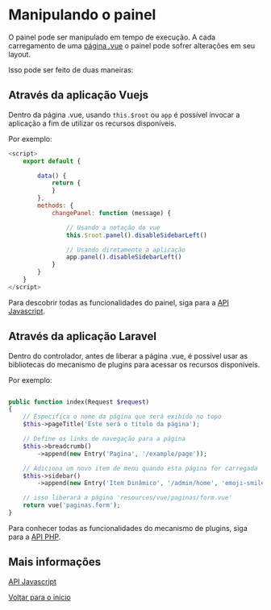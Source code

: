# Manipulando o painel

O painel pode ser manipulado em tempo de execução. A cada carregamento de uma [página .vue](paginas.md) o painel pode sofrer alterações em seu layout. 

Isso pode ser feito de duas maneiras:

## Através da aplicação Vuejs

Dentro da página .vue, usando `this.$root` ou `app` é possível invocar a aplicação a fim de utilizar os recursos disponíveis.

Por exemplo:

```javascript
<script>
    export default {

        data() {
            return {
            }
        },
        methods: {
            changePanel: function (message) {

                // Usando a notação do vue
                this.$root.panel().disableSidebarLeft()

                // Usando diretamente a aplicação
                app.panel().disableSidebarLeft()
            }
        }
    }
</script>
```

Para descobrir todas as funcionalidades do painel, siga para a [API Javascript](api-js.md).


## Através da aplicação Laravel

Dentro do controlador, antes de liberar a página .vue, é possível usar as bibliotecas do mecanismo de plugins para acessar os recursos disponíveis.

Por exemplo:

```php

public function index(Request $request)
{
    // Especifica o nome da página que será exibido no topo
    $this->pageTitle('Este será o título da página');

    // Define os links de navegação para a página 
    $this->breadcrumb()
        ->append(new Entry('Pagina', '/example/page'));

    // Adiciona um novo item de menu quando esta página for carregada
    $this->sidebar()
        ->append(new Entry('Item Dinâmico', '/admin/home', 'emoji-smile'));

    // isso liberará a página 'resources/vue/paginas/form.vue'
    return vue('paginas.form');
}
```

Para conhecer todas as funcionalidades do mecanismo de plugins, siga para a [API PHP](api-php.md).


## Mais informações

[API Javascript](api-js.md)

[Voltar para o início](../readme.md)
